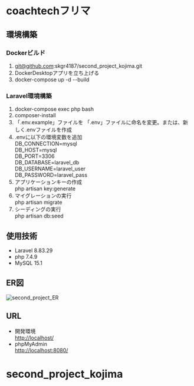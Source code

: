 # coachtechフリマ

## 環境構築
### Dockerビルド
1. git@github.com:skgr4187/second_project_kojima.git
2. DockerDesktopアプリを立ち上げる
3. docker-compose up -d --build

### Laravel環境構築
1. docker-compose exec php bash
2. composer-install
3. 「.env.example」ファイルを 「.env」ファイルに命名を変更。または、新しく.envファイルを作成
4. .envに以下の環境変数を追加  
DB_CONNECTION=mysql  
DB_HOST=mysql  
DB_PORT=3306  
DB_DATABASE=laravel_db  
DB_USERNAME=laravel_user  
DB_PASSWORD=laravel_pass  
5. アプリケーションキーの作成  
php artisan key:generate
6. マイグレーションの実行  
php artisan migrate
7. シーディングの実行  
php artisan db:seed

## 使用技術
- Laravel 8.83.29
- php 7.4.9
- MySQL 15.1

## ER図
![second_project_ER](https://github.com/user-attachments/assets/c9b6b864-d02d-4a80-a10f-7f35f35a758f)


## URL
- 開発環境  
[http://localhost/](http://localhost/)  
- phpMyAdmin  
[http://localhost:8080/](http://localhost:8080/)
# second_project_kojima
